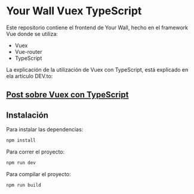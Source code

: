 # Your Wall Vuex TypeScript

Este repositorio contiene el frontend de Your Wall, hecho en el framework Vue donde se utiliza:

* Vuex
* Vue-router
* TypeScript

La explicación de la utilización de Vuex con TypeScript, está explicado en ela artículo DEV.to:

## [Post sobre Vuex con TypeScript](https://dev.to/rodrigoherera/vuex-con-typescript-47ba)

## Instalación

Para instalar las dependencias:

```cmd
npm install
```

Para correr el proyecto:

```cmd
npm run dev
```

Para compilar el proyecto:

```cmd
npm run build
```
